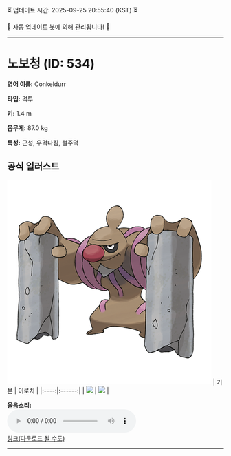 
⏳ 업데이트 시간: 2025-09-25 20:55:40 (KST) ⏳

🤖 자동 업데이트 봇에 의해 관리됩니다! 🤖

---

# 노보청 (ID: 534)
**영어 이름:** Conkeldurr

**타입:** 격투

**키:** 1.4 m

**몸무게:** 87.0 kg

**특성:** 근성, 우격다짐, 철주먹

## 공식 일러스트
![](https://raw.githubusercontent.com/PokeAPI/sprites/master/sprites/pokemon/other/official-artwork/534.png)
| 기본 | 이로치 |
|:----:|:------:|
| <img src="http://play.pokemonshowdown.com/sprites/ani/conkeldurr.gif" width="200"> | <img src="http://play.pokemonshowdown.com/sprites/ani-shiny/conkeldurr.gif" width="200"> |

**울음소리:**<br><audio controls src="https://raw.githubusercontent.com/PokeAPI/cries/main/cries/pokemon/latest/534.ogg"></audio><br> [링크(다운로드 될 수도)](https://raw.githubusercontent.com/PokeAPI/cries/main/cries/pokemon/latest/534.ogg)


---
